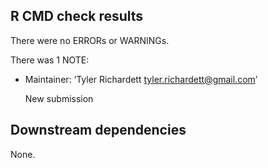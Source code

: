 ## R CMD check results
There were no ERRORs or WARNINGs. 

There was 1 NOTE:

* Maintainer: ‘Tyler Richardett <tyler.richardett@gmail.com>’
  
  New submission

## Downstream dependencies
None.
